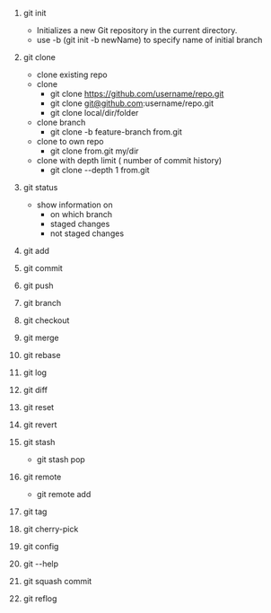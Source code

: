 1. git init
    - Initializes a new Git repository in the current directory.
    - use -b (git init -b newName) to specify name of initial branch

2. git clone
    - clone existing repo
    - clone
        - git clone https://github.com/username/repo.git
        - git clone git@github.com:username/repo.git
        - git clone local/dir/folder
    - clone branch
        - git clone -b feature-branch from.git
    - clone to own repo
        - git clone from.git my/dir
    - clone with depth limit ( number of commit history)
        - git clone --depth 1 from.git

3. git status
    - show information on
        - on which branch
        - staged changes
        - not staged changes
4. git add
5. git commit
6. git push
7. git branch

8. git checkout

9. git merge
10. git rebase
11. git log
11. git diff
12. git reset
13. git revert
14. git stash
    - git stash pop
15. git remote
    - git remote add
16. git tag
17. git cherry-pick
18. git config
19. git <command> --help
20. git squash commit
21. git reflog
    